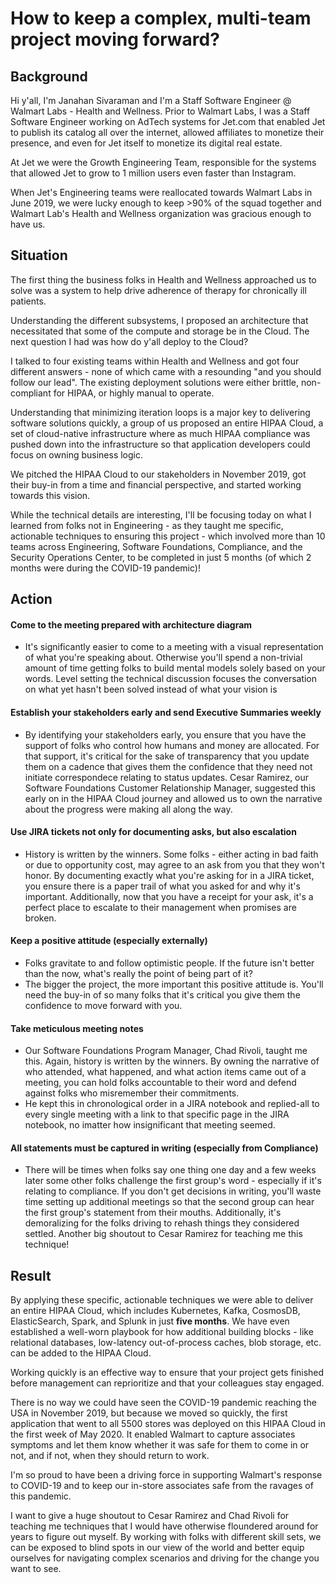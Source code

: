 # How to keep a complex, multi-team project moving forward?

## Background 
Hi y'all, I'm Janahan Sivaraman and I'm a Staff Software Engineer
@ Walmart Labs - Health and Wellness. Prior to Walmart Labs, I was a Staff
Software Engineer working on AdTech systems for Jet.com that enabled Jet to
publish its catalog all over the internet, allowed affiliates to monetize their
presence, and even for Jet itself to monetize its digital real estate.

At Jet we were the Growth Engineering Team, responsible for the systems that
allowed Jet to grow to 1 million users even faster than Instagram. 

When Jet's Engineering teams were reallocated towards Walmart Labs in June 2019,
we were lucky enough to keep >90% of the squad together and Walmart Lab's Health
and Wellness organization was gracious enough to have us.

## Situation
The first thing the business folks in Health and Wellness approached us to solve
was a system to help drive adherence of therapy for chronically ill patients. 

Understanding the different subsystems, I proposed an architecture that
necessitated that some of the compute and storage be in the Cloud. The next
question I had was how do y'all deploy to the Cloud?

I talked to four existing teams within Health and Wellness and got four
different answers - none of which came with a resounding "and you should follow
our lead". The existing deployment solutions were either brittle, non-compliant
for HIPAA, or highly manual to operate.

Understanding that minimizing iteration loops is a major key to delivering software
solutions quickly, a group of us proposed an entire HIPAA Cloud, a set of cloud-native
infrastructure where as much HIPAA compliance was pushed down into the
infrastructure so that application developers could focus on owning business
logic. 

We pitched the HIPAA Cloud to our stakeholders in November 2019, got their
buy-in from a time and financial perspective, and started working towards this
vision.

While the technical details are interesting, I'll be focusing today on what I
learned from folks not in Engineering - as they taught me specific, actionable
techniques to ensuring this project - which involved more than 10 teams across
Engineering, Software Foundations, Compliance, and the Security Operations
Center, to be completed in just 5 months (of which 2 months were during the
COVID-19 pandemic)!

## Action
#### Come to the meeting prepared with architecture diagram
  * It's significantly easier to come to a meeting with a visual representation
  of what you're speaking about. Otherwise you'll spend a non-trivial amount of
  time getting folks to build mental models solely based on your words. Level
  setting the technical discussion focuses the conversation on what yet hasn't
  been solved instead of what your vision is
#### Establish your stakeholders early and send Executive Summaries weekly
  * By identifying your stakeholders early, you ensure that you have the support
  of folks who control how humans and money are allocated. For that support,
  it's critical for the sake of transparency that you update them on a cadence
  that gives them the confidence that they need not initiate correspondece
  relating to status updates. Cesar Ramirez, our Software Foundations Customer
  Relationship Manager, suggested this early on in the HIPAA Cloud journey and
  allowed us to own the narrative about the progress were making all along the
  way. 
#### Use JIRA tickets not only for documenting asks, but also escalation 
  * History is written by the winners. Some folks - either acting in bad faith
  or due to opportunity cost, may agree to an ask from you that they won't
  honor. By documenting exactly what you're asking for in a JIRA ticket, you
  ensure there is a paper trail of what you asked for and why it's important.
  Additionally, now that you have a receipt for your ask, it's a perfect place
  to escalate to their management when promises are broken. 
#### Keep a positive attitude (especially externally) 
  * Folks gravitate to and follow optimistic people. If the future isn't better
  than the now, what's really the point of being part of it? 
  * The bigger the project, the more important this positive attitude is. You'll
  need the buy-in of so many folks that it's critical you give them the
  confidence to move forward with you.
#### Take meticulous meeting notes
  * Our Software Foundations Program Manager, Chad Rivoli,
  taught me this. Again, history is written by the winners. By owning the
  narrative of who attended, what happened, and what action items came out of a
  meeting, you can hold folks accountable to their word and defend against folks
  who misremember their commitments.
  * He kept this in chronological order in a JIRA notebook and replied-all to
  every single meeting with a link to that specific page in the JIRA notebook,
  no imatter how insignificant that meeting seemed.
#### All statements must be captured in writing (especially from Compliance)
  * There will be times when folks say one thing one day and a few weeks later
  some other folks challenge the first group's word - especially if it's
  relating to compliance. If you don't get decisions in writing, you'll waste
  time setting up additional meetings so that the second group can hear the
  first group's statement from their mouths. Additionally, it's demoralizing for
  the folks driving to rehash things they considered settled. Another big
  shoutout to Cesar Ramirez for teaching me this technique!

## Result
By applying these specific, actionable techniques we were able to deliver an
entire HIPAA Cloud, which includes Kubernetes, Kafka, CosmosDB, ElasticSearch,
Spark, and Splunk in just **five months**. We have even established a well-worn
playbook for how additional building blocks - like relational databases,
low-latency out-of-process caches, blob storage, etc. can be added to the
HIPAA Cloud.

Working quickly is an effective way to ensure that your project gets finished before
management can reprioritize and that your colleagues stay engaged. 

There is no way we could have seen the COVID-19 pandemic reaching the USA in
November 2019, but because we moved so quickly, the first application that went
to all 5500 stores was deployed on this HIPAA Cloud in the first week of May
2020. It enabled Walmart to capture associates symptoms and let them know
whether it was safe for them to come in or not, and if not, when they should
return to work.

I'm so proud to have been a driving force in supporting Walmart's response to
COVID-19 and to keep our in-store associates safe from the ravages of this
pandemic.

I want to give a huge shoutout to Cesar Ramirez and Chad Rivoli for teaching me
techniques that I would have otherwise floundered around for years to figure out
myself. By working with folks with different skill sets, we can be exposed to
blind spots in our view of the world and better equip ourselves for navigating
complex scenarios and driving for the change you want to see.
